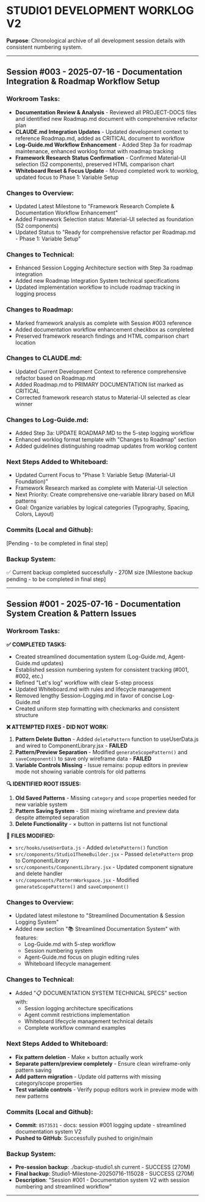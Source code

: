 # STUDIO1 DEVELOPMENT WORKLOG V2

**Purpose**: Chronological archive of all development session details with consistent numbering system.

---

## Session #003 - 2025-07-16 - Documentation Integration & Roadmap Workflow Setup

### Workroom Tasks:
- **Documentation Review & Analysis** - Reviewed all PROJECT-DOCS files and identified new Roadmap.md document with comprehensive refactor plan
- **CLAUDE.md Integration Updates** - Updated development context to reference Roadmap.md, added as CRITICAL document to workflow
- **Log-Guide.md Workflow Enhancement** - Added Step 3a for roadmap maintenance, enhanced worklog format with roadmap tracking
- **Framework Research Status Confirmation** - Confirmed Material-UI selection (52 components), preserved HTML comparison chart
- **Whiteboard Reset & Focus Update** - Moved completed work to worklog, updated focus to Phase 1: Variable Setup

### Changes to Overview:
- Updated Latest Milestone to "Framework Research Complete & Documentation Workflow Enhancement"
- Added Framework Selection status: Material-UI selected as foundation (52 components) 
- Updated Status to "Ready for comprehensive refactor per Roadmap.md - Phase 1: Variable Setup"

### Changes to Technical:
- Enhanced Session Logging Architecture section with Step 3a roadmap integration
- Added new Roadmap Integration System technical specifications
- Updated implementation workflow to include roadmap tracking in logging process

### Changes to Roadmap:
- Marked framework analysis as complete with Session #003 reference
- Added documentation workflow enhancement checkbox as completed
- Preserved framework research findings and HTML comparison chart location

### Changes to CLAUDE.md:
- Updated Current Development Context to reference comprehensive refactor based on Roadmap.md
- Added Roadmap.md to PRIMARY DOCUMENTATION list marked as CRITICAL
- Corrected framework research status to Material-UI selected as clear winner

### Changes to Log-Guide.md:
- Added Step 3a: UPDATE ROADMAP.MD to the 5-step logging workflow
- Enhanced worklog format template with "Changes to Roadmap" section
- Added guidelines distinguishing roadmap updates from worklog content

### Next Steps Added to Whiteboard:
- Updated Current Focus to "Phase 1: Variable Setup (Material-UI Foundation)"
- Framework Research marked as complete with Material-UI selection
- Next Priority: Create comprehensive one-variable library based on MUI patterns
- Goal: Organize variables by logical categories (Typography, Spacing, Colors, Layout)

### Commits (Local and Github):
[Pending - to be completed in final step]

### Backup System:
✅ Current backup completed successfully - 270M size
[Milestone backup pending - to be completed in final step]

---

## Session #001 - 2025-07-16 - Documentation System Creation & Pattern Issues

### Workroom Tasks:
**✅ COMPLETED TASKS:**
- Created streamlined documentation system (Log-Guide.md, Agent-Guide.md updates)
- Established session numbering system for consistent tracking (#001, #002, etc.)
- Refined "Let's log" workflow with clear 5-step process
- Updated Whiteboard.md with rules and lifecycle management
- Removed lengthy Session-Logging.md in favor of concise Log-Guide.md
- Created uniform step formatting with checkmarks and consistent structure

**❌ ATTEMPTED FIXES - DID NOT WORK:**
1. **Pattern Delete Button** - Added `deletePattern` function to useUserData.js and wired to ComponentLibrary.jsx - **FAILED**
2. **Pattern/Preview Separation** - Modified `generateScopePattern()` and `saveComponent()` to save only wireframe data - **FAILED** 
3. **Variable Controls Missing** - Issue remains: popup editors in preview mode not showing variable controls for old patterns

**🔍 IDENTIFIED ROOT ISSUES:**
1. **Old Saved Patterns** - Missing `category` and `scope` properties needed for new variable system
2. **Pattern Saving System** - Still mixing wireframe and preview data despite attempted separation
3. **Delete Functionality** - × button in patterns list not functional

**📁 FILES MODIFIED:**
- `src/hooks/useUserData.js` - Added `deletePattern()` function
- `src/components/Studio1ThemeBuilder.jsx` - Passed `deletePattern` prop to ComponentLibrary
- `src/components/ComponentLibrary.jsx` - Updated component signature and delete handler
- `src/components/PatternWorkspace.jsx` - Modified `generateScopePattern()` and `saveComponent()`

### Changes to Overview:
- Updated latest milestone to "Streamlined Documentation & Session Logging System"
- Added new section "📚 Streamlined Documentation System" with features:
  - Log-Guide.md with 5-step workflow
  - Session numbering system
  - Agent-Guide.md focus on plugin editing rules
  - Whiteboard lifecycle management

### Changes to Technical:
- Added "📋 DOCUMENTATION SYSTEM TECHNICAL SPECS" section with:
  - Session logging architecture specifications
  - Agent commit restrictions implementation
  - Whiteboard lifecycle management technical details
  - Complete workflow command examples

### Next Steps Added to Whiteboard:
- **Fix pattern deletion** - Make × button actually work
- **Separate pattern/preview completely** - Ensure clean wireframe-only pattern saving
- **Add pattern migration** - Update old patterns with missing category/scope properties
- **Test variable controls** - Verify popup editors work in preview mode with new patterns

### Commits (Local and Github):
- **Commit**: `8573531` - docs: session #001 logging update - streamlined documentation system V2
- **Pushed to GitHub**: Successfully pushed to origin/main

### Backup System:
- **Pre-session backup**: ./backup-studio1.sh current - SUCCESS (270M)
- **Final backup**: Studio1-Milestone-20250716-115028 - SUCCESS (270M)
- **Description**: "Session #001 - Documentation system V2 with session numbering and streamlined workflow"

---